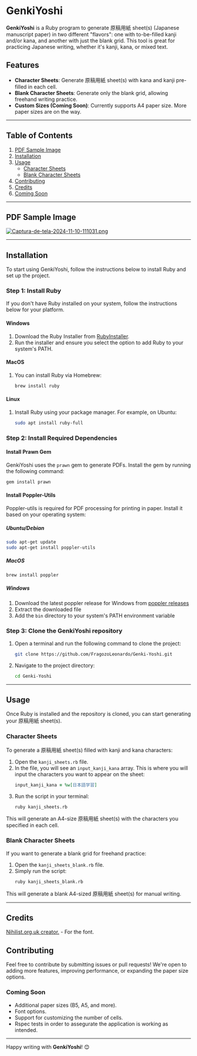 # GenkiYoshi

**GenkiYoshi** is a Ruby program to generate 原稿用紙 sheet(s) (Japanese manuscript paper) in two different "flavors": one with to-be-filled kanji and/or kana, and another with just the blank grid. This tool is great for practicing Japanese writing, whether it's kanji, kana, or mixed text.

## Features
- **Character Sheets**: Generate 原稿用紙 sheet(s) with kana and kanji pre-filled in each cell.
- **Blank Character Sheets**: Generate only the blank grid, allowing freehand writing practice.
- **Custom Sizes (Coming Soon)**: Currently supports A4 paper size. More paper sizes are on the way.

---

## Table of Contents

1. [PDF Sample Image](#pdf-sample-image)
2. [Installation](#installation)
3. [Usage](#usage)
   - [Character Sheets](#kanji-sheets)
   - [Blank Character Sheets](#blank-kanji-sheets)
4. [Contributing](#contributing)
5. [Credits](#credits)
6. [Coming Soon](#coming-soon)

---

## PDF Sample Image

[![Captura-de-tela-2024-11-10-111031.png](https://i.postimg.cc/rFsXvFXz/Captura-de-tela-2024-11-10-111031.png)](https://postimg.cc/w3CGNzBd)

---

## Installation
To start using GenkiYoshi, follow the instructions below to install Ruby and set up the project.

### Step 1: Install Ruby
If you don't have Ruby installed on your system, follow the instructions below for your platform.

#### Windows
1. Download the Ruby Installer from [RubyInstaller](https://rubyinstaller.org/).
2. Run the installer and ensure you select the option to add Ruby to your system's PATH.

#### MacOS
1. You can install Ruby via Homebrew:
   ```bash
   brew install ruby
   ```

#### Linux
1. Install Ruby using your package manager. For example, on Ubuntu:
   ```bash
   sudo apt install ruby-full
   ```

### Step 2: Install Required Dependencies

#### Install Prawn Gem
GenkiYoshi uses the `prawn` gem to generate PDFs. Install the gem by running the following command:
```bash
gem install prawn
```

#### Install Poppler-Utils
Poppler-utils is required for PDF processing for printing in paper. Install it based on your operating system:

##### Ubuntu/Debian
```bash
sudo apt-get update
sudo apt-get install poppler-utils
```

##### MacOS
```bash
brew install poppler
```

##### Windows
1. Download the latest poppler release for Windows from [poppler releases](https://github.com/oschwartz10612/poppler-windows/releases/)
2. Extract the downloaded file
3. Add the `bin` directory to your system's PATH environment variable

### Step 3: Clone the GenkiYoshi repository
1. Open a terminal and run the following command to clone the project:
   ```bash
   git clone https://github.com/FragozoLeonardo/Genki-Yoshi.git
   ```
2. Navigate to the project directory:
   ```bash
   cd Genki-Yoshi
   ```

---

## Usage
Once Ruby is installed and the repository is cloned, you can start generating your 原稿用紙 sheet(s).

### Character Sheets
To generate a 原稿用紙 sheet(s) filled with kanji and kana characters:
1. Open the `kanji_sheets.rb` file.
2. In the file, you will see an `input_kanji_kana` array. This is where you will input the characters you want to appear on the sheet:
   ```ruby
   input_kanji_kana = %w[日本語学習]
   ```
3. Run the script in your terminal:
   ```bash
   ruby kanji_sheets.rb
   ```
This will generate an A4-size 原稿用紙 sheet(s) with the characters you specified in each cell.

### Blank Character Sheets
If you want to generate a blank grid for freehand practice:
1. Open the `kanji_sheets_blank.rb` file.
2. Simply run the script:
   ```bash
   ruby kanji_sheets_blank.rb
   ```
This will generate a blank A4-sized 原稿用紙 sheet(s) for manual writing.

---

## Credits
[Nihilist.org.uk creator.](https://www.nihilist.org.uk/) - For the font.

## Contributing
Feel free to contribute by submitting issues or pull requests! We're open to adding more features, improving performance, or expanding the paper size options.

### Coming Soon

- Additional paper sizes (B5, A5, and more).
- Font options.
- Support for customizing the number of cells.
- Rspec tests in order to assegurate the application is working as intended.

---

Happy writing with **GenkiYoshi**! 😊
